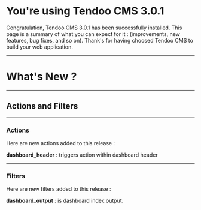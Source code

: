 # You're using Tendoo CMS 3.0.1


Congratulation, Tendoo CMS 3.0.1 has been successfully installed. This page is a summary of what you can expect for it : (improvements, new features, bug fixes, and so on).
Thank's for having choosed Tendoo CMS to build your web application.

---

# What's New ?

---
## Actions and Filters

---------------------
### Actions

Here are new actions added to this release :

**dashboard_header** : triggers action within dashboard header

---
### Filters

Here are new filters added to this release :

**dashboard_output** : is dashboard index output.

